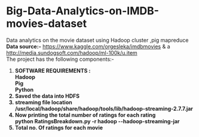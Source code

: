 # Big-Data-Analytics-on-IMDB-movies-dataset
Data analytics on the movie dataset using Hadoop cluster ,pig mapreduce<br>
<strong>Data source:-</strong> https://www.kaggle.com/orgesleka/imdbmovies & a http://media.sundogsoft.com/hadoop/ml-100k/u.item
 <br>
 The project has the following components:-<br>
 1. <strong>SOFTWARE REQUIREMENTS :<strong><br>
        Hadoop<br>
        Pig<br>
        Python<br>
  2. Saved the data into HDFS<br>
  3. streaming file location<br>
          /usr/local/hadoop/share/hadoop/tools/lib/hadoop-streaming-2.7.7.jar <br>
  4.  Now printing the total number of ratings for each rating <br>
          python RatingsBreakdown.py -r hadoop --hadoop-streaming-jar <br>
  5.  Total no. Of ratings for each movie<br>
  
                                                                 
